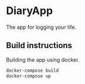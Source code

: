 # DiaryApp

The app for logging your life.

## Build instructions

Building the app using docker.

```sh
docker-compose build
docker-compose up
```

